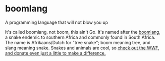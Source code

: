 # boomlang
A programming language that will not blow you up

It's called boomlang, not boom, this ain't Go. It's named after the [boomlang](https://en.wikipedia.org/wiki/Boomslang), a snake endemic to southern Africa and commonly found in South Africa.
The name is Afrikaans/Dutch for "tree snake"; boom meaning tree, and slang meaning snake. Snakes and animals are cool, so [check out the WWF, and donate even just a little to make a difference.](https://donate.wwf.org.za/)
